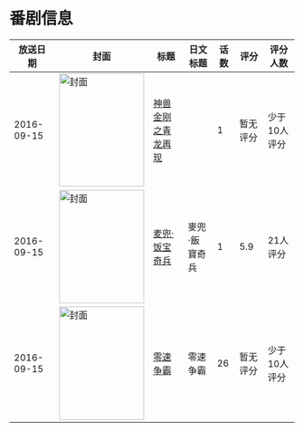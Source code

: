# 番剧信息

|放送日期|封面|标题|日文标题|话数|评分|评分人数|
|---|---|---|---|---|---|---|
|2016-09-15|<img src="https://lain.bgm.tv/pic/cover/c/96/50/417920_k4B33.jpg" alt="封面" style="width:150px;height:200px;object-fit:cover;">|[神兽金刚之青龙再现](https://bangumi.tv/subject/417920)||1|暂无评分|少于10人评分|
|2016-09-15|<img src="https://lain.bgm.tv/pic/cover/c/66/4b/192832_eEJOm.jpg" alt="封面" style="width:150px;height:200px;object-fit:cover;">|[麦兜·饭宝奇兵](https://bangumi.tv/subject/192832)|麥兜·飯寶奇兵|1|5.9|21人评分|
|2016-09-15|<img src="https://lain.bgm.tv/pic/cover/c/39/ae/192879_9Z991.jpg" alt="封面" style="width:150px;height:200px;object-fit:cover;">|[零速争霸](https://bangumi.tv/subject/192879)|零速争霸|26|暂无评分|少于10人评分|

